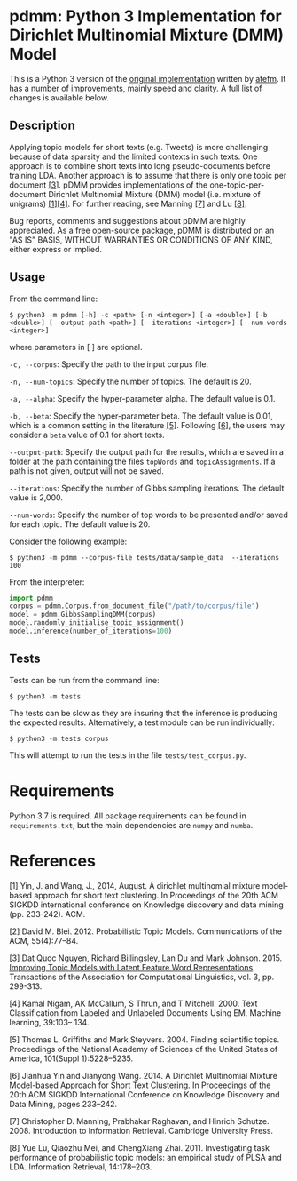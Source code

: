 # pdmm: Python 3 Implementation for Dirichlet Multinomial Mixture (DMM) Model

This is a Python 3 version of the [original implementation](https://github.com/atefm/pDMM) written by [atefm](https://github.com/atefm). It has a number of improvements, mainly speed and clarity. A full list of changes is available below.

## Description

Applying topic models for short texts (e.g. Tweets) is more challenging because of data sparsity and the limited contexts in such texts. One approach is to combine short texts into long pseudo-documents before training LDA. Another approach is to assume that there is only one topic per document [[3]](#ref3). pDMM provides implementations of the one-topic-per-document Dirichlet Multinomial Mixture (DMM) model (i.e. mixture of unigrams) [[1]](#ref1)[[4]](#ref4). For further reading, see Manning [[7]](#ref7) and Lu [[8]](#ref8).

Bug reports, comments and suggestions about pDMM are highly appreciated. As a free open-source package, pDMM is distributed on an "AS IS" BASIS, WITHOUT WARRANTIES OR CONDITIONS OF ANY KIND, either express or implied.

## Usage

From the command line:

```shell script
$ python3 -m pdmm [-h] -c <path> [-n <integer>] [-a <double>] [-b <double>] [--output-path <path>] [--iterations <integer>] [--num-words <integer>]
```

where parameters in [ ] are optional.

`-c, --corpus`: Specify the path to the input corpus file.

`-n, --num-topics`: Specify the number of topics. The default is 20.

`-a, --alpha`: Specify the hyper-parameter alpha. The default value is 0.1.

`-b, --beta`: Specify the hyper-parameter beta. The default value is 0.01, which is a common setting in the literature [[5]](#ref5). Following [[6]](#ref6), the users may consider a `beta` value of 0.1 for short texts.

`--output-path`: Specify the output path for the results, which are saved in a folder at the path containing the files `topWords` and `topicAssignments`. If a path is not given, output will not be saved.

`--iterations`: Specify the number of Gibbs sampling iterations. The default value is 2,000.

`--num-words`: Specify the number of top words to be presented and/or saved for each topic. The default value is 20.


Consider the following example:

```shell script
$ python3 -m pdmm --corpus-file tests/data/sample_data  --iterations 100
```

From the interpreter:

```python
import pdmm
corpus = pdmm.Corpus.from_document_file("/path/to/corpus/file")
model = pdmm.GibbsSamplingDMM(corpus)
model.randomly_initialise_topic_assignment()
model.inference(number_of_iterations=100)
```

## Tests

Tests can be run from the command line:

```shell script
$ python3 -m tests
```

The tests can be slow as they are insuring that the inference is producing the expected results. Alternatively, a test module can be run individually:

```shell script
$ python3 -m tests corpus
```

This will attempt to run the tests in the file `tests/test_corpus.py`.

# Requirements

Python 3.7 is required. All package requirements can be found in `requirements.txt`, but the main dependencies are `numpy` and `numba`.

# References
[1] <a name="ref1"></a> Yin, J. and Wang, J., 2014, August. A dirichlet multinomial mixture model-based approach for short text clustering. In Proceedings of the 20th ACM SIGKDD international conference on Knowledge discovery and data mining (pp. 233-242). ACM.

[2] <a name="ref2"></a> David M. Blei. 2012. Probabilistic Topic Models. Communications of the ACM, 55(4):77–84.

[3] <a name="ref3"></a> Dat Quoc Nguyen, Richard Billingsley, Lan Du and Mark Johnson. 2015. [Improving Topic Models with Latent Feature Word Representations](https://tacl2013.cs.columbia.edu/ojs/index.php/tacl/article/view/582/158). Transactions of the Association for Computational Linguistics, vol. 3, pp. 299-313.

[4] <a name="ref4"></a> Kamal Nigam, AK McCallum, S Thrun, and T Mitchell. 2000. Text Classification from Labeled and Unlabeled Documents Using EM. Machine learning, 39:103– 134.

[5] <a name="ref5"></a> Thomas L. Griffiths and Mark Steyvers. 2004. Finding scientific topics. Proceedings of the National Academy of Sciences of the United States of America, 101(Suppl 1):5228–5235.

[6] <a name="ref6"></a> Jianhua Yin and Jianyong Wang. 2014. A Dirichlet Multinomial Mixture Model-based Approach for Short Text Clustering. In Proceedings of the 20th ACM SIGKDD International Conference on Knowledge Discovery and Data Mining, pages 233–242.

[7] <a name="ref7"></a> Christopher D. Manning, Prabhakar Raghavan, and Hinrich Schutze. 2008. Introduction to Information Retrieval. Cambridge University Press.

[8] <a name="ref8"></a> Yue Lu, Qiaozhu Mei, and ChengXiang Zhai. 2011. Investigating task performance of probabilistic topic models: an empirical study of PLSA and LDA. Information Retrieval, 14:178–203.
